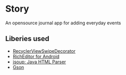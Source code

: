 # Story
An opensource journal app for adding everyday events

## Liberies used
* [RecyclerViewSwipeDecorator](https://github.com/xabaras/RecyclerViewSwipeDecorator)
* [RichEditor for Android](https://github.com/wasabeef/richeditor-android)
* [jsoup: Java HTML Parser](https://github.com/jhy/jsoup)
* [Gson](https://github.com/google/gson)
